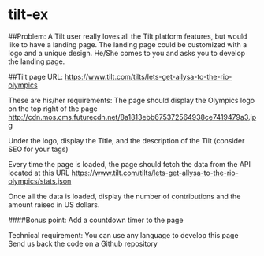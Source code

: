 # tilt-ex

##Problem:
A Tilt user really loves all the Tilt platform features, but would like to have a landing page. The landing page could be customized with a logo and a unique design.
He/She comes to you and asks you to develop the landing page.

##Tilt page URL: https://www.tilt.com/tilts/lets-get-allysa-to-the-rio-olympics

These are his/her requirements:
The page should display the Olympics logo on the top right of the page http://cdn.mos.cms.futurecdn.net/8a1813ebb675372564938ce7419479a3.jpg

Under the logo, display the Title, and the description of the Tilt (consider SEO for your tags)

Every time the page is loaded, the page should fetch the data from the API located at this URL https://www.tilt.com/tilts/lets-get-allysa-to-the-rio-olympics/stats.json

Once all the data is loaded, display the number of contributions and the amount raised in US dollars.

####Bonus point:
Add a countdown timer to the page

Technical requirement:
You can use any language to develop this page
Send us back the code on a Github repository
